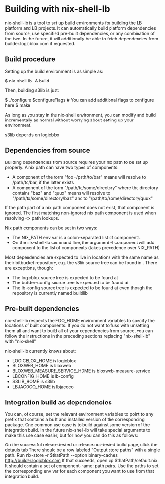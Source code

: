 Building with nix-shell-lb
===========================
nix-shell-lb is a tool to set up build environments for building the LB
platform and LB projects. It can automatically build platform dependencies
from source, use specified pre-built dependencies, or any combination of the
two. In the future, it will additionally be able to fetch dependencies from
builder.logicblox.com if requested.


Build procedure
----------------
Setting up the build environment is as simple as:

  $ nix-shell-lb -A build

Then, building s3lib is just:

  $ ./configure $configureFlags # You can add additional flags to configure here
  $ make

As long as you stay in the nix-shell environment, you can modify and build
incrementally as normal without worrying about setting up your environment.

s3lib depends on logicblox

Dependencies from source
-------------------------
Building dependencies from source requires your nix path to be set up
properly. A nix path can have two types of components:

  * A component of the form "foo=/path/to/bar" means <foo> will resolve to
    /path/to/bar, if the latter exists
  * A component of the form "/path/to/some/directory" where the directory
    contains "baz" and "quux" means <baz> will resolve to
    "/path/to/some/directory/baz" and <quux> to "/path/to/some/directory/quux"

If the path part of a nix path component does not exist, that component is
ignored. The first matching non-ignored nix path component is used when
resolving <> path lookups.

Nix path components can be set in two ways:

  * The NIX_PATH env var is a colon-separated list of components
  * On the nix-shell-lb command line, the argument -I component will
    add component to the list of components (takes precedence over NIX_PATH)

Most dependencies are expected to live in locations with the same name as their
bitbucket repository, e.g. the s3lib source tree can be found in <s3lib>. There
are exceptions, though:

  * The logicblox source tree is expected to be found at <LogicBlox>
  * The builder-config source tree is expected to be found at <config>
  * The lb-config source tree is expected to be found at <lb-config>
    even though the repository is currently named buildlib


Pre-built dependencies
-----------------------
nix-shell-lb respects the FOO_HOME environment variables to specify the
locations of built components. If you do not want to fuss with unsetting them
all and want to build all of your dependencies from source, you can
follow the instructions in the preceding sections replacing "nix-shell-lb"
with "nix-shell"

nix-shell-lb currently knows about:

  * LOGICBLOX_HOME is logicblox
  * BLOXWEB_HOME is bloxweb
  * BLOXWEB_MEASURE_SERVICE_HOME is bloxweb-measure-service
  * LBCONFIG_HOME is lb-config
  * S3LIB_HOME is s3lib
  * LBJACOCO_HOME is lbjacoco

Integration build as dependencies
----------------------------------
You can, of course, set the relevant environment variables to point to any
prefix that contains a built and installed version of the corresponding
package. One common use case is to build against some version of the
integration build. In the future nix-shell-lb will take special arguments
to make this use case easier, but for now you can do this as follows:

On the successful release.tested or release.not-tested build page,
click the detauls tab There should be a row labeled "Output store paths" with
a single path. Run
nix-store -r $thatPath --option binary-caches http://builder.logicblox.com
If that succeeds, open up $thatPath/default.nix. It should contain a set
of component-name: path pairs. Use the paths to set the corresponding env var
for each component you want to use from that integration build.
